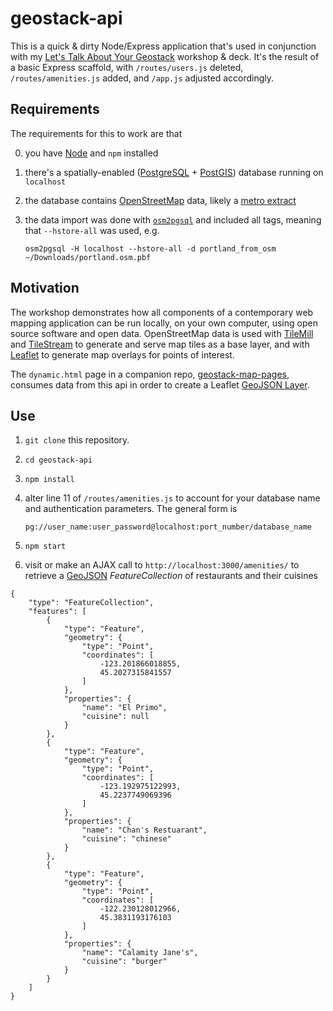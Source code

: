 # geostack-api

This is a quick & dirty Node/Express application that's used in conjunction with my [Let's Talk About Your
Geostack](http://erictheise.github.io/deck-geo-stack-deep-dive) workshop & deck. It's the result of a basic Express
scaffold, with `/routes/users.js` deleted, `/routes/amenities.js` added, and `/app.js` adjusted accordingly.

## Requirements

The requirements for this to work are that

  0. you have [Node](http://nodejs.org/) and `npm` installed
  1. there's a spatially-enabled ([PostgreSQL](http://postgresql.org/) + [PostGIS](http://postgis.org/)) database running on `localhost`
  2. the database contains [OpenStreetMap](http://openstreetmap.org/) data, likely a [metro extract](http://mapzen.com/metro-extracts/)
  3. the data import was done with [`osm2pgsql`](https://github.com/openstreetmap/osm2pgsql) and included all tags, meaning
     that `--hstore-all` was used, e.g.

     ```
     osm2pgsql -H localhost --hstore-all -d portland_from_osm ~/Downloads/portland.osm.pbf
     ```

## Motivation

The workshop demonstrates how all components of a contemporary web mapping application can be run locally, on your own
computer, using open source software and open data. OpenStreetMap data is used with [TileMill](http://mapbox.com/tilemill/)
and [TileStream](https://github.com/mapbox/tilestream) to generate and serve map tiles as a base layer, and with
[Leaflet](http://leafletjs.com) to generate map overlays for points of interest.

The `dynamic.html` page in a companion repo, [geostack-map-pages](https://github.com/erictheise/geostack-map-pages),
consumes data from this api in order to create a Leaflet [GeoJSON Layer](http://leafletjs.com/reference.html#geojson).

## Use

  1. `git clone` this repository.
  2. `cd geostack-api`
  3. `npm install`
  4. alter line 11 of `/routes/amenities.js` to account for your database name and authentication parameters. The general
     form is

     ```
     pg://user_name:user_password@localhost:port_number/database_name
     ```

  5. `npm start`
  6. visit or make an AJAX call to `http://localhost:3000/amenities/` to retrieve a [GeoJSON](http://geojson.org/geojson-spec.html#examples)
     _FeatureCollection_ of restaurants and their cuisines

```
{
    "type": "FeatureCollection",
    "features": [
        {
            "type": "Feature",
            "geometry": {
                "type": "Point",
                "coordinates": [
                    -123.201866018855,
                    45.2027315841557
                ]
            },
            "properties": {
                "name": "El Primo",
                "cuisine": null
            }
        },
        {
            "type": "Feature",
            "geometry": {
                "type": "Point",
                "coordinates": [
                    -123.192975122993,
                    45.2237749069396
                ]
            },
            "properties": {
                "name": "Chan's Restuarant",
                "cuisine": "chinese"
            }
        },
        {
            "type": "Feature",
            "geometry": {
                "type": "Point",
                "coordinates": [
                    -122.230128012966,
                    45.3831193176103
                ]
            },
            "properties": {
                "name": "Calamity Jane's",
                "cuisine": "burger"
            }
        }
    ]
}
```

